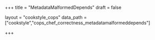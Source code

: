 +++
title = "MetadataMalformedDepends"
draft = false

layout = "cookstyle_cops"
data_path = ["cookstyle","cops_chef_correctness_metadatamalformeddepends"]

+++

<!-- The content of this page is automatically generated from the
cops_chef_correctness_metadatamalformeddepends.yml file in github.com/chef/cookstyle/blob/main/docs-chef-io/data/cookstyle/. -->
